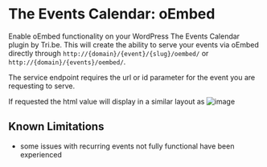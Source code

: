 The Events Calendar: oEmbed
===================

Enable oEmbed functionality on your WordPress The Events Calendar plugin by Tri.be. This will create the ability to 
serve your events via oEmbed directly through `http://{domain}/{event}/{slug}/oembed/` or `http://{domain}/{events}/oembed/`.

The service endpoint requires the url or id parameter for the event you are requesting to serve.

If requested the html value will display in a similar layout as 
![image](https://raw.github.com/codearachnid/tribe-events-oembed/master/screenshot.png)


## Known Limitations

* some issues with recurring events not fully functional have been experienced
